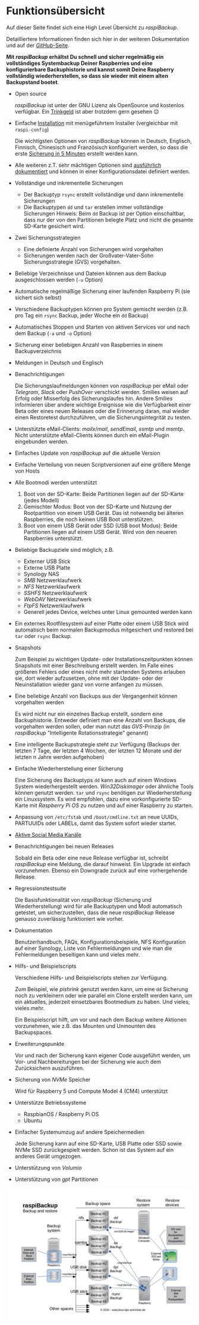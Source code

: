 # Funktionsübersicht

Auf dieser Seite findet sich eine High Level Übersicht zu *raspiBackup*.

Detailliertere Informationen finden sich hier in der weiteren Dokumentation
und auf der [*GitHub*-Seite](https://github.com/framps/raspiBackup).

**Mit *raspiBackup* erhältst Du schnell und sicher regelmäßig ein vollständiges Systembackup Deiner Raspberries und eine konfigurierbare Backuphistorie
und kannst somit Deine Raspberry vollständig wiederherstellen, so dass sie wieder mit einem alten Backupstand bootet**.
 
  - Open source

    *raspiBackup* ist unter der GNU Lizenz als OpenSource und kostenlos verfügbar.
    Ein [Trinkgeld](introduction.md#donation) ist aber trotzdem gern gesehen 😉

  - Einfache [Installation](installation.md) mit menügeführtem Installer (vergleichbar mit `raspi-config`)

    Die wichtigsten Optionen von *raspiBackup* können in Deutsch, Englisch, Finnisch,
    Chinesisch und Französisch konfiguriert werden, so dass die erste [Sicherung
    in 5 Minuten](installation-in-5-minutes.md) erstellt werden kann.

  - Alle weiteren z.T. sehr mächtigen Optionen sind [ausführlich dokumentiert](invocation-options.md)
    und können in einer Konfigurationsdatei definiert werden.

  - Vollständige und inkrementelle Sicherungen

      - Der Backuptyp `rsync` erstellt vollständige und dann inkrementelle Sicherungen
      - Die Backuptypen `dd` und `tar` erstellen immer vollständige Sicherungen
        Hinweis: Beim `dd` Backup ist per Option einschaltbar, dass nur der von den Partitionen
        belegte Platz und nicht die gesamte SD-Karte gesichert wird.

  - Zwei Sicherungsstrategien

      - Eine definierte Anzahl von Sicherungen wird vorgehalten
      - Sicherungen werden nach der Großvater-Vater-Sohn Sicherungsstrategie (GVS) vorgehalten.

  - Beliebige Verzeichnisse und Dateien können aus dem Backup ausgeschlossen werden (`-u` Option)

  - Automatische regelmäßige Sicherung einer laufenden Raspberry Pi (sie sichert sich selbst)

  - Verschiedene Backuptypen können pro System gemischt werden (z.B. pro Tag ein `rsync` Backup, jeder Woche ein `dd` Backup)

  - Automatisches Stoppen und Starten von aktiven Services vor und nach dem Backup (`-a` und `-o` Option)

  - Sicherung einer beliebigen Anzahl von Raspberries in einem Backupverzeichnis

  - Meldungen in Deutsch und Englisch

  - Benachrichtigungen

    Die Sicherungslaufmeldungen können von *raspiBackup* per eMail oder *Telegram*,
    *Slack* oder *PushOver* verschickt werden. Smilies weisen auf Erfolg oder
    Misserfolg des Sicherungslaufes hin. Andere Smilies informieren über andere
    wichtige Ereignisse wie die Verfügbarkeit einer Beta oder eines neuen Releases
    oder die Erinnerung daran, mal wieder einen Restoretest durchzuführen, um die
    Sicherungsintegrität zu testen.

  - Unterstützte eMail-Clients: *mailx*/*mail*, *sendEmail*, *ssmtp* und *msmtp*.
    Nicht unterstützte eMail-Clients können durch ein eMail-Plugin eingebunden werden.

  - Einfaches Update von *raspiBackup* auf die aktuelle Version
  - Einfache Verteilung von neuen Scriptversionen auf eine größere Menge von Hosts

  - Alle Bootmodi werden unterstützt

      1. Boot von der SD-Karte: Beide Partitionen liegen auf der SD-Karte
         (jedes Modell)
      2. Gemischter Modus: Boot von der SD-Karte und Nutzung der Rootpartition
         von einem USB Gerät. Das ist notwendig bei älteren Raspberries, die
         noch keinen USB Boot unterstützen.
      3. Boot von einem USB Gerät oder SSD (USB boot Modus): Beide Partitionen
         liegen auf einem USB Gerät. Wird von den neueren Raspberries
         unterstützt.

  - Beliebige Backupziele sind möglich, z.B.

      - Externer USB Stick
      - Externe USB Platte
      - Synology NAS
      - *SMB* Netzwerklaufwerk
      - *NFS* Netzwerklaufwerk
      - *SSHFS* Netzwerklaufwerk
      - *WebDAV* Netzwerklaufwerk
      - *FtpFS* Netzwerklaufwerk
      - Generell jedes Device, welches unter Linux gemounted werden kann

  - Ein externes Rootfilesystem auf einer Platte oder einem USB Stick wird
    automatisch beim normalen Backupmodus mitgesichert und restored bei `tar`
    oder `rsync` Backup.

  - Snapshots

    Zum Beispiel zu wichtigen Update- oder Installationszeitpunkten können
    Snapshots mit einer Beschreibung erstellt werden. Im Falle eines größeren
    Fehlers oder eines nicht mehr startenden Systems erlauben sie, dort wieder
    aufzusetzen, ohne mit der Update- oder der Neuinstallation wieder ganz von
    vorne anfangen zu müssen.

  - Eine beliebige Anzahl von Backups aus der Vergangenheit können vorgehalten werden

    Es wird nicht nur ein einzelnes Backup erstellt, sondern eine Backuphistorie.
    Entweder definiert man eine Anzahl von Backups, die vorgehalten werden sollen,
    oder man nutzt das *GVS*-Prinzip (in *raspiBackup* "Intelligente Rotationsstrategie"
    genannt)

  - Eine intelligente Backupstrategie steht zur Verfügung
    (Backups der letzten 7 Tage, der letzten 4 Wochen, der letzten 12 Monate und der letzten n Jahre werden aufgehoben)

  - Einfache Wiederherstellung einer Sicherung

    Eine Sicherung des Backuptyps `dd` kann auch auf einem Windows System wiederhergestellt werden.
    *Win32Diskimager* oder ähnliche Tools können genutzt werden.
    `tar` und `rsync` benötigen zur Wiederherstellung ein Linuxsystem.
    Es wird empfohlen, dazu eine vorkonfigurierte SD-Karte mit *Raspberry Pi OS*
    zu nutzen und auf einer Raspberry zu starten.

  - Anpassung von `/etc/fstab` und `/boot/cmdline.txt` an neue UUIDs, PARTUUIDs
    oder LABELs, damit das System sofort wieder startet.

  - [Aktive Social Media Kanäle](introduction.md#kontakt)

  - Benachrichtigungen bei neuen Releases

    Sobald ein Beta oder eine neue Release verfügbar ist, schreibt *raspiBackup* eine
    Meldung, die darauf hinweist. Ein Upgrade ist einfach vorzunehmen. Ebenso ein
    Downgrade zurück auf eine vorhergehende Release.

  - Regressionstestsuite

    Die Basisfunktionalität von *raspiBackup* (Sicherung und Wiederherstellung) wird
    für alle Backuptypen und Modi automatisch getestet, um sicherzustellen, dass die
    neue *raspiBackup* Release genauso zuverlässig funktioniert wie vorher.

  - Dokumentation

    Benutzerhandbuch, FAQs, Konfigurationsbeispiele, NFS Konfiguration auf einer
    Synology, Liste von Fehlermeldungen und wie man die Fehlermeldungen beseitigen
    kann und vieles mehr.

  - Hilfs- und Beispielscripts

    Verschiedene Hilfs- und Beispielscripts stehen zur Verfügung.

    Zum Beispiel, wie *pishrink* genutzt werden kann, um eine `dd` Sicherung noch zu verkleinern
    oder wie parallel ein Clone erstellt werden kann, um ein aktuelles, jederzeit
    einsetzbares Bootmedium zu haben. Und vieles, vieles mehr.

    Ein Beispielscript hilft, um vor und nach dem Backup weitere Aktionen vorzunehmen,
    wie z.B. das Mounten und Unmounten des Backupspaces.

  - Erweiterungspunkte

    Vor und nach der Sicherung kann eigener Code ausgeführt werden, um Vor- und
    Nachbereitungen bei der Sicherung wie auch dem Zurücksichern auszuführen.

  - Sicherung von *NVMe* Speicher

    Wird für Raspberry 5 und Compute Model 4 (CM4) unterstützt

  - Unterstütze Betriebssysteme

      - RaspbianOS / Raspberry Pi OS
      - Ubuntu

  - Einfacher Systemumzug auf andere Speichermedien

    Jede Sicherung kann auf eine SD-Karte, USB Platte oder SSD sowie NVMe SSD
    zurückgespielt werden. Schon ist das System auf ein anderes Gerät umgezogen.

  - Unterstützung von *Volumio*

  - Unterstützung von *gpt* Partitionen


![Übersichtsbild](images/raspiBackupOverview.jpg)


[.status]: rst
[.source]: https://www.linux-tips-and-tricks.de/de/funktionsuebersicht
[.source]: https://www.linux-tips-and-tricks.de/de/raspibackup
[.source]: https://www.linux-tips-and-tricks.de/en/features
[.source]: https://www.linux-tips-and-tricks.de/en/backup
